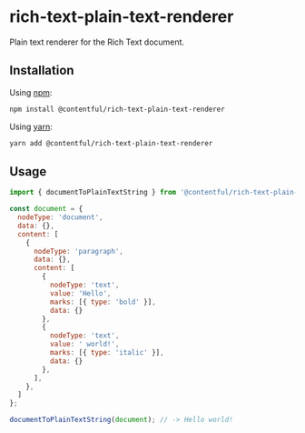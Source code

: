 # rich-text-plain-text-renderer

Plain text renderer for the Rich Text document.

## Installation

Using [npm](http://npmjs.org/):

```sh
npm install @contentful/rich-text-plain-text-renderer
```

Using [yarn](https://yarnpkg.com/):
```sh
yarn add @contentful/rich-text-plain-text-renderer
```

## Usage

```javascript
import { documentToPlainTextString } from '@contentful/rich-text-plain-text-renderer';

const document = {
  nodeType: 'document',
  data: {},
  content: [
    {
      nodeType: 'paragraph',
      data: {},
      content: [
        {
          nodeType: 'text',
          value: 'Hello',
          marks: [{ type: 'bold' }],
          data: {}
        },
        {
          nodeType: 'text',
          value: ' world!',
          marks: [{ type: 'italic' }],
          data: {}
        },
      ],
    },
  ]
};

documentToPlainTextString(document); // -> Hello world!
```

